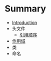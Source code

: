 # Summary

* [Introduction](README.md)
* 头文件
   * [引用顺序](header_file/including_order.md)
* [作用域](namespace.md)
* 类
* 命名

